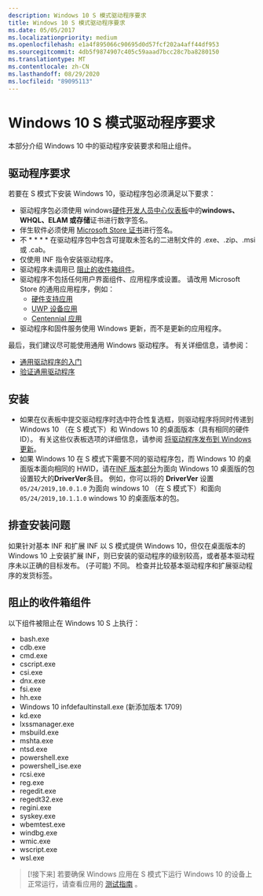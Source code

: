 ```yaml
---
description: Windows 10 S 模式驱动程序要求
title: Windows 10 S 模式驱动程序要求
ms.date: 05/05/2017
ms.localizationpriority: medium
ms.openlocfilehash: e1a4f895066c90695d0d57fcf202a4aff44df953
ms.sourcegitcommit: 4db5f9874907c405c59aaad7bcc28c7ba8280150
ms.translationtype: MT
ms.contentlocale: zh-CN
ms.lasthandoff: 08/29/2020
ms.locfileid: "89095113"
---
```

# <a name="windows-10-in-s-mode-driver-requirements"></a>Windows 10 S 模式驱动程序要求

本部分介绍 Windows 10 中的驱动程序安装要求和阻止组件。  

## <a name="driver-requirements"></a>驱动程序要求

若要在 S 模式下安装 Windows 10，驱动程序包必须满足以下要求：

-   驱动程序包必须使用 windows[硬件开发人员中心仪表板](https://aka.ms/DevCenterPortal)中的**windows、WHQL、ELAM 或存储**证书进行数字签名。
-   伴生软件必须使用 [Microsoft Store 证书](/windows/uwp/publish/the-app-certification-process)进行签名。
-   不 \* \* \* \* 在驱动程序包中包含可提取未签名的二进制文件的 .exe、.zip、.msi 或 .cab。
-   仅使用 INF 指令安装驱动程序。
-   驱动程序未调用已 [阻止的收件箱组件](#blocked-inbox-components)。
-   驱动程序不包括任何用户界面组件、应用程序或设置。  请改用 Microsoft Store 的通用应用程序，例如：
    *  [硬件支持应用](../devapps/hardware-support-app--hsa--steps-for-driver-developers.md)
    *  [UWP 设备应用](../devapps/meet-uwp-device-apps.md)
    *  [Centennial 应用](https://developer.microsoft.com/windows/bridges/desktop)
-   驱动程序和固件服务使用 Windows 更新，而不是更新的应用程序。

最后，我们建议尽可能使用通用 Windows 驱动程序。  有关详细信息，请参阅：

-   [通用驱动程序的入门](../develop/getting-started-with-windows-drivers.md)
-   [验证通用驱动程序](../develop/validating-windows-drivers.md)

## <a name="installation"></a>安装

* 如果在仪表板中提交驱动程序时选中符合性复选框，则驱动程序将同时传递到 Windows 10 （在 S 模式下）和 Windows 10 的桌面版本（具有相同的硬件 ID）。 有关这些仪表板选项的详细信息，请参阅 [将驱动程序发布到 Windows 更新](../dashboard/publish-a-driver-to-windows-update.md)。
* 如果 Windows 10 在 S 模式下需要不同的驱动程序包，而 Windows 10 的桌面版本面向相同的 HWID，请在[INF 版本部分](./inf-version-section.md)为面向 Windows 10 桌面版的包设置较大的**DriverVer**条目。  例如，你可以将的 **DriverVer** 设置 `05/24/2019,10.0.1.0` 为面向 windows 10 （在 S 模式下）和面向 `05/24/2019,10.1.1.0` windows 10 的桌面版本的包。

## <a name="troubleshooting-installation"></a>排查安装问题

如果针对基本 INF 和扩展 INF 以 S 模式提供 Windows 10，但仅在桌面版本的 Windows 10 上安装扩展 INF，则已安装的驱动程序的级别较高，或者基本驱动程序未以正确的目标发布。   (子可能) 不同。    检查并比较基本驱动程序和扩展驱动程序的发货标签。

## <a name="blocked-inbox-components"></a>阻止的收件箱组件

以下组件被阻止在 Windows 10 S 上执行：

-   bash.exe
-   cdb.exe
-   cmd.exe
-   cscript.exe
-   csi.exe
-   dnx.exe
-   fsi.exe
-   hh.exe
-   Windows 10 infdefaultinstall.exe (新添加版本 1709) 
-   kd.exe
-   lxssmanager.exe
-   msbuild.exe
-   mshta.exe
-   ntsd.exe
-   powershell.exe
-   powershell_ise.exe
-   rcsi.exe
-   reg.exe
-   regedit.exe  
-   regedt32.exe
-   regini.exe
-   syskey.exe
-   wbemtest.exe
-   windbg.exe
-   wmic.exe
-   wscript.exe
-   wsl.exe

> [!接下来] 若要确保 Windows 应用在 S 模式下运行 Windows 10 的设备上正常运行，请查看应用的 [测试指南](/windows/uwp/porting/desktop-to-uwp-test-windows-s) 。
